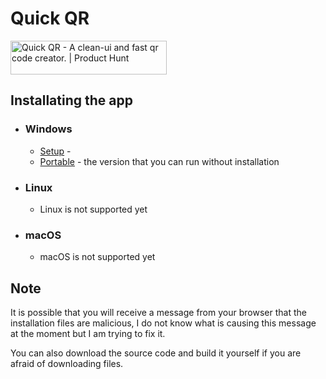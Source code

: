 # Quick QR

<a href="https://www.producthunt.com/posts/quick-qr?utm_source=badge-featured&utm_medium=badge&utm_souce=badge-quick-qr" target="_blank"><img src="https://api.producthunt.com/widgets/embed-image/v1/featured.svg?post_id=317937&theme=light" alt="Quick QR - A clean-ui and fast qr code creator. | Product Hunt" style="width: 250px; height: 54px;" width="250" height="54" /></a>

## Installating the app

- ### Windows
  - [Setup](https://github.com/JustE3saR/quick-qr/releases/) - 
  - [Portable](https://github.com/JustE3saR/quick-qr/releases/) - the version that you can run without installation

- ### Linux
  - Linux is not supported yet

- ### macOS
  - macOS is not supported yet

## **Note**

It is possible that you will receive a message from your browser that the installation files are malicious, I do not know what is causing this message at the moment but I am trying to fix it.

You can also download the source code and build it yourself if you are afraid of downloading files.